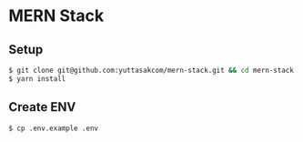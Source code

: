 # MERN Stack

## Setup
```bash
$ git clone git@github.com:yuttasakcom/mern-stack.git && cd mern-stack
$ yarn install
```

## Create ENV
```bash
$ cp .env.example .env
```
